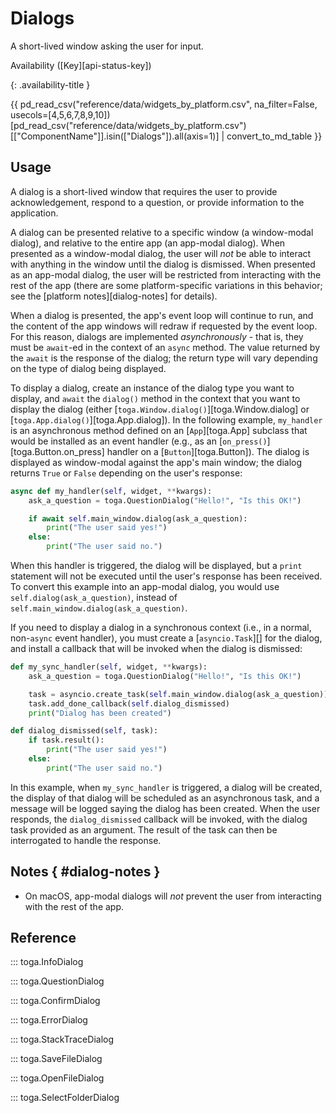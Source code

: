 # Dialogs

A short-lived window asking the user for input.

Availability ([Key][api-status-key])

{: .availability-title }

{{ pd_read_csv("reference/data/widgets_by_platform.csv", na_filter=False, usecols=[4,5,6,7,8,9,10])[pd_read_csv("reference/data/widgets_by_platform.csv")[["ComponentName"]].isin(["Dialogs"]).all(axis=1)] | convert_to_md_table }}

## Usage

A dialog is a short-lived window that requires the user to provide acknowledgement, respond to a question, or provide information to the application.

A dialog can be presented relative to a specific window (a window-modal dialog), and relative to the entire app (an app-modal dialog). When presented as a window-modal dialog, the user will *not* be able to interact with anything in the window until the dialog is dismissed. When presented as an app-modal dialog, the user will be restricted from interacting with the rest of the app (there are some platform-specific variations in this behavior; see the [platform notes][dialog-notes] for details).

When a dialog is presented, the app's event loop will continue to run, and the content of the app windows will redraw if requested by the event loop. For this reason, dialogs are implemented *asynchronously* - that is, they must be `await`-ed in the context of an `async` method. The value returned by the `await` is the response of the dialog; the return type will vary depending on the type of dialog being displayed.

To display a dialog, create an instance of the dialog type you want to display, and `await` the `dialog()` method in the context that you want to display the dialog (either [`toga.Window.dialog()`][toga.Window.dialog] or [`toga.App.dialog()`][toga.App.dialog]). In the following example, `my_handler` is an asynchronous method defined on an [`App`][toga.App] subclass that would be installed as an event handler (e.g., as an [`on_press()`][toga.Button.on_press] handler on a [`Button`][toga.Button]). The dialog is displayed as window-modal against the app's main window; the dialog returns `True` or `False` depending on the user's response:

```python
async def my_handler(self, widget, **kwargs):
    ask_a_question = toga.QuestionDialog("Hello!", "Is this OK!")

    if await self.main_window.dialog(ask_a_question):
        print("The user said yes!")
    else:
        print("The user said no.")
```

When this handler is triggered, the dialog will be displayed, but a `print` statement will not be executed until the user's response has been received. To convert this example into an app-modal dialog, you would use `self.dialog(ask_a_question)`, instead of `self.main_window.dialog(ask_a_question)`.

If you need to display a dialog in a synchronous context (i.e., in a normal, non-`async` event handler), you must create a [`asyncio.Task`][] for the dialog, and install a callback that will be invoked when the dialog is dismissed:

```python
def my_sync_handler(self, widget, **kwargs):
    ask_a_question = toga.QuestionDialog("Hello!", "Is this OK!")

    task = asyncio.create_task(self.main_window.dialog(ask_a_question))
    task.add_done_callback(self.dialog_dismissed)
    print("Dialog has been created")

def dialog_dismissed(self, task):
    if task.result():
        print("The user said yes!")
    else:
        print("The user said no.")
```

In this example, when `my_sync_handler` is triggered, a dialog will be created, the display of that dialog will be scheduled as an asynchronous task, and a message will be logged saying the dialog has been created. When the user responds, the `dialog_dismissed` callback will be invoked, with the dialog task provided as an argument. The result of the task can then be interrogated to handle the response.

## Notes  { #dialog-notes }

- On macOS, app-modal dialogs will *not* prevent the user from interacting with the rest of the app.

## Reference

::: toga.InfoDialog

::: toga.QuestionDialog

::: toga.ConfirmDialog

::: toga.ErrorDialog

::: toga.StackTraceDialog

::: toga.SaveFileDialog

::: toga.OpenFileDialog

::: toga.SelectFolderDialog
